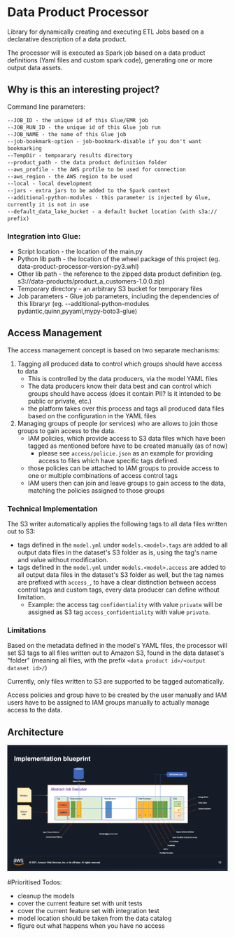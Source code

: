 # Data Product Processor

Library for dynamically creating and executing ETL Jobs based on a declarative description of a data product.

The processor will is executed as Spark job based on a data product definitions (Yaml files and custom spark code),
generating one or more output data assets.  

## Why is this an interesting project?


Command line parameters:

    --JOB_ID - the unique id of this Glue/EMR job
    --JOB_RUN_ID - the unique id of this Glue job run
    --JOB_NAME - the name of this Glue job
    --job-bookmark-option - job-bookmark-disable if you don't want bookmarking
    --TempDir - tempoarary results directory
    --product_path - the data product definition folder
    --aws_profile - the AWS profile to be used for connection
    --aws_region - the AWS region to be used
    --local - local development
    --jars - extra jars to be added to the Spark context
    --additional-python-modules - this parameter is injected by Glue, currently it is not in use
    --default_data_lake_bucket - a default bucket location (with s3a:// prefix)


### Integration into Glue:

- Script location - the location of the main.py
- Python lib path - the location of the wheel package of this project (eg. data-product-processor-version-py3.whl)
- Other lib path - the reference to the zipped data product definition (eg. s3://data-products/product_a_customers-1.0.0.zip)
- Temporary directory - an arbitrary S3 bucket for temporary files
- Job parameters - Glue job parameters, including the dependencies of this libraryr (eg. --additional-python-modules pydantic,quinn,pyyaml,mypy-boto3-glue)


## Access Management
The access management concept is based on two separate mechanisms:
1. Tagging all produced data to control which groups should have access to data
    - This is controlled by the data producers, via the model YAML files
    - The data producers know their data best and can control which groups should have access (does it contain PII? Is it intended to be public or private, etc.)
    - the platform takes over this process and tags all produced data files based on the configuration in the YAML files
2. Managing groups of people (or services) who are allows to join those groups to gain access to the data.
    - IAM policies, which provide access to S3 data files which have been tagged as mentioned before have to be created manually (as of now)
      - please see `access/policie.json` as an example for providing access to files which have specific tags defined.
    - those policies can be attached to IAM groups to provide access to one or multiple combinations of access control tags
    - IAM users then can join and leave groups to gain access to the data, matching the policies assigned to those groups

### Technical Implementation
The S3 writer automatically applies the following tags to all data files written out to S3:
- tags defined in the `model.yml` under `models.<model>.tags` are added to all output data files in the dataset's S3 folder as is, using the tag's name and value without modification.
- tags defined in the `model.yml` under `models.<model>.access` are added to all output data files in the dataset's S3 folder as well, but the tag names are prefixed with `access_`, to have a clear distinction between access control tags and custom tags, every data producer can define without limitation.
  - Example: the access tag `confidentiality` with value `private` will be assigned as S3 tag `access_confidentiality` with value `private`. 


### Limitations
Based on the metadata defined in the model's YAML files, the processor will set S3 tags to all files written out to 
Amazon S3, found in the data dataset's "folder" (meaning all files, with the prefix `<data product id>/<output dataset id>/`)

Currently, only files written to S3 are supported to be tagged automatically. 

Access policies and group have to be created by the user manually and IAM users have to be assigned to IAM groups manually to actually manage access to the data.  

## Architecture

![architectural diagram](./docs/data-product-processor-arch.png)

#Prioritised Todos:

- cleanup the models
- cover the current feature set with unit tests
- cover the current feature set with integration test
- model location should be taken from the data catalog
- figure out what happens when you have no access

